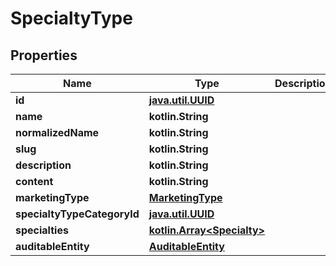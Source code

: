 
# SpecialtyType

## Properties
Name | Type | Description | Notes
------------ | ------------- | ------------- | -------------
**id** | [**java.util.UUID**](java.util.UUID.md) |  |  [optional]
**name** | **kotlin.String** |  |  [optional]
**normalizedName** | **kotlin.String** |  |  [optional]
**slug** | **kotlin.String** |  |  [optional]
**description** | **kotlin.String** |  |  [optional]
**content** | **kotlin.String** |  |  [optional]
**marketingType** | [**MarketingType**](MarketingType.md) |  |  [optional]
**specialtyTypeCategoryId** | [**java.util.UUID**](java.util.UUID.md) |  |  [optional]
**specialties** | [**kotlin.Array&lt;Specialty&gt;**](Specialty.md) |  |  [optional]
**auditableEntity** | [**AuditableEntity**](AuditableEntity.md) |  |  [optional]



